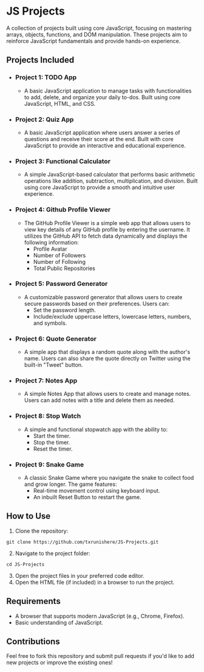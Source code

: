 # JS Projects

A collection of projects built using core JavaScript, focusing on mastering arrays, objects, functions, and DOM manipulation. These projects aim to reinforce JavaScript fundamentals and provide hands-on experience.

## Projects Included

- ### Project 1: TODO App
    - A basic JavaScript application to manage tasks with functionalities to add, delete, and organize your daily to-dos. Built using core JavaScript, HTML, and CSS.

- ### Project 2: Quiz App
    - A basic JavaScript application where users answer a series of questions and receive their score at the end. Built with core JavaScript to provide an interactive and educational experience.

- ### Project 3: Functional Calculator
    - A simple JavaScript-based calculator that performs basic arithmetic operations like addition, subtraction, multiplication, and division. Built using core JavaScript to provide a smooth and intuitive user experience.

- ### Project 4: Github Profile Viewer
    - The GitHub Profile Viewer is a simple web app that allows users to view key details of any GitHub profile by entering the username. It utilizes the GitHub API to fetch data dynamically and displays the following information:
        - Profile Avatar
        - Number of Followers
        - Number of Following
        - Total Public Repositories

- ### Project 5: Password Generator
    - A customizable password generator that allows users to create secure passwords based on their preferences. Users can:
        - Set the password length.
        - Include/exclude uppercase letters, lowercase letters, numbers, and symbols.

- ### Project 6: Quote Generator
    - A simple app that displays a random quote along with the author's name. Users can also share the quote directly on Twitter using the built-in "Tweet" button.

- ### Project 7: Notes App
    - A simple Notes App that allows users to create and manage notes. Users can add notes with a title and delete them as needed.

- ### Project 8: Stop Watch
    - A simple and functional stopwatch app with the ability to:
        - Start the timer.
        - Stop the timer.
        - Reset the timer.

- ### Project 9: Snake Game
    - A classic Snake Game where you navigate the snake to collect food and grow longer. The game features:
        - Real-time movement control using keyboard input.
        - An inbuilt Reset Button to restart the game.

## How to Use

1. Clone the repository:
```
git clone https://github.com/txrunishere/JS-Projects.git
```
2. Navigate to the project folder:
```
cd JS-Projects
```
3. Open the project files in your preferred code editor.
4. Open the HTML file (if included) in a browser to run the project.


## Requirements

- A browser that supports modern JavaScript (e.g., Chrome, Firefox).
- Basic understanding of JavaScript.

## Contributions

Feel free to fork this repository and submit pull requests if you'd like to add new projects or improve the existing ones!